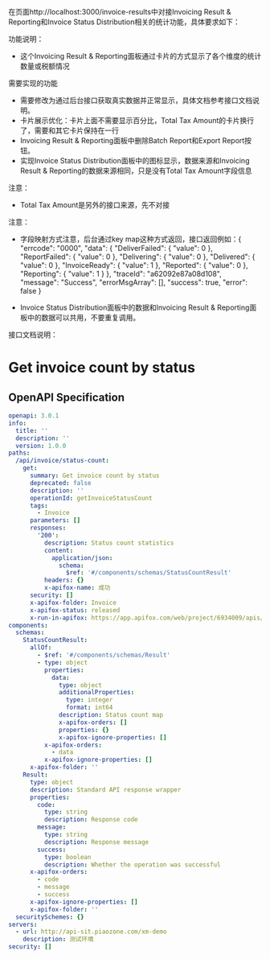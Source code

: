 在页面http://localhost:3000/invoice-results中对接Invoicing Result & Reporting和Invoice Status Distribution相关的统计功能，具体要求如下：

功能说明：
- 这个Invoicing Result & Reporting面板通过卡片的方式显示了各个维度的统计数量或税额情况

需要实现的功能
- 需要修改为通过后台接口获取真实数据并正常显示，具体文档参考接口文档说明。
- 卡片展示优化：卡片上面不需要显示百分比，Total Tax Amount的卡片换行了，需要和其它卡片保持在一行
- Invoicing Result & Reporting面板中删除Batch Report和Export Report按钮。
- 实现Invoice Status Distribution面板中的图标显示，数据来源和Invoicing Result & Reporting的数据来源相同，只是没有Total Tax Amount字段信息

注意：
- Total Tax Amount是另外的接口来源，先不对接

注意：
- 字段映射方式注意，后台通过key map这种方式返回，接口返回例如：{
    "errcode": "0000",
    "data": {
        "DeliverFailed": {
            "value": 0
        },
        "ReportFailed": {
            "value": 0
        },
        "Delivering": {
            "value": 0
        },
        "Delivered": {
            "value": 0
        },
        "InvoiceReady": {
            "value": 1
        },
        "Reported": {
            "value": 0
        },
        "Reporting": {
            "value": 1
        }
    },
    "traceId": "a62092e87a08d108",
    "message": "Success",
    "errorMsgArray": [],
    "success": true,
    "error": false
}

- Invoice Status Distribution面板中的数据和Invoicing Result & Reporting面板中的数据可以共用，不要重复调用。

接口文档说明：
# Get invoice count by status

## OpenAPI Specification

```yaml
openapi: 3.0.1
info:
  title: ''
  description: ''
  version: 1.0.0
paths:
  /api/invoice/status-count:
    get:
      summary: Get invoice count by status
      deprecated: false
      description: ''
      operationId: getInvoiceStatusCount
      tags:
        - Invoice
      parameters: []
      responses:
        '200':
          description: Status count statistics
          content:
            application/json:
              schema:
                $ref: '#/components/schemas/StatusCountResult'
          headers: {}
          x-apifox-name: 成功
      security: []
      x-apifox-folder: Invoice
      x-apifox-status: released
      x-run-in-apifox: https://app.apifox.com/web/project/6934009/apis/api-336252908-run
components:
  schemas:
    StatusCountResult:
      allOf:
        - $ref: '#/components/schemas/Result'
        - type: object
          properties:
            data:
              type: object
              additionalProperties:
                type: integer
                format: int64
              description: Status count map
              x-apifox-orders: []
              properties: {}
              x-apifox-ignore-properties: []
          x-apifox-orders:
            - data
          x-apifox-ignore-properties: []
      x-apifox-folder: ''
    Result:
      type: object
      description: Standard API response wrapper
      properties:
        code:
          type: string
          description: Response code
        message:
          type: string
          description: Response message
        success:
          type: boolean
          description: Whether the operation was successful
      x-apifox-orders:
        - code
        - message
        - success
      x-apifox-ignore-properties: []
      x-apifox-folder: ''
  securitySchemes: {}
servers:
  - url: http://api-sit.piaozone.com/xm-demo
    description: 测试环境
security: []

```